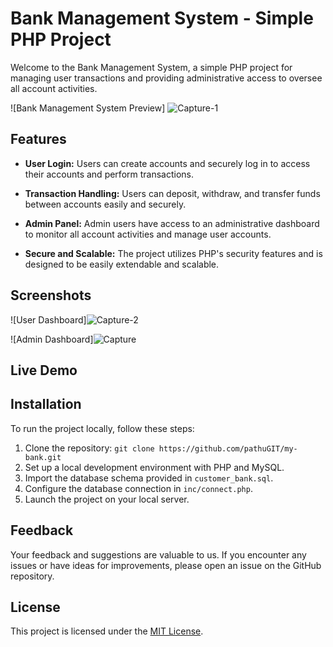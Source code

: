 # Bank Management System - Simple PHP Project

Welcome to the Bank Management System, a simple PHP project for managing user transactions and providing administrative access to oversee all account activities.

![Bank Management System Preview] ![Capture-1](https://github.com/pathuGIT/my-bank/assets/92371888/a63dcd55-40df-43ee-bbb6-a2ab7dc35562)

## Features

- **User Login:** Users can create accounts and securely log in to access their accounts and perform transactions.

- **Transaction Handling:** Users can deposit, withdraw, and transfer funds between accounts easily and securely.

- **Admin Panel:** Admin users have access to an administrative dashboard to monitor all account activities and manage user accounts.

- **Secure and Scalable:** The project utilizes PHP's security features and is designed to be easily extendable and scalable.

## Screenshots

![User Dashboard]![Capture-2](https://github.com/pathuGIT/my-bank/assets/92371888/5bc31f38-0d48-4020-b857-ba41d8eaa0b4)

![Admin Dashboard]![Capture](https://github.com/pathuGIT/my-bank/assets/92371888/b1cda57f-9309-44d7-9a4c-b87fdc40fd2e)


## Live Demo


## Installation

To run the project locally, follow these steps:

1. Clone the repository: `git clone https://github.com/pathuGIT/my-bank.git`
2. Set up a local development environment with PHP and MySQL.
3. Import the database schema provided in `customer_bank.sql`.
4. Configure the database connection in `inc/connect.php`.
5. Launch the project on your local server.

## Feedback

Your feedback and suggestions are valuable to us. If you encounter any issues or have ideas for improvements, please open an issue on the GitHub repository.

## License

This project is licensed under the [MIT License](LICENSE).
